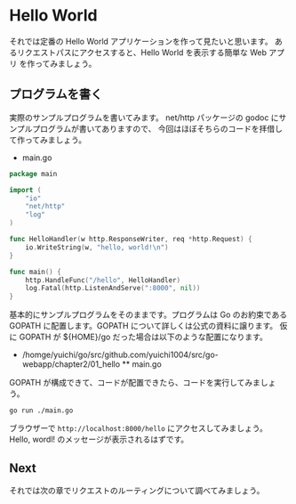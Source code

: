 # Hello World

それでは定番の Hello World アプリケーションを作って見たいと思います。
あるリクエストパスにアクセスすると、Hello World を表示する簡単な Web アプリ
を作ってみましょう。

## プログラムを書く

実際のサンプルプログラムを書いてみます。
net/http パッケージの godoc にサンプルプログラムが書いてありますので、
今回はほぼそちらのコードを拝借して作ってみましょう。

* main.go

```go
package main

import (
	"io"
	"net/http"
	"log"
)

func HelloHandler(w http.ResponseWriter, req *http.Request) {
	io.WriteString(w, "hello, world!\n")
}

func main() {
	http.HandleFunc("/hello", HelloHandler)
	log.Fatal(http.ListenAndServe(":8000", nil))
}

```

基本的にサンプルプログラムをそのままです。プログラムは Go のお約束である GOPATH
に配置します。GOPATH について詳しくは公式の資料に譲ります。
仮に GOPATH が ${HOME}/go だった場合は以下のような配置になります。

* /homge/yuichi/go/src/github.com/yuichi1004/src/go-webapp/chapter2/01_hello
** main.go

GOPATH が構成できて、コードが配置できたら、コードを実行してみましょう。

```
go run ./main.go
```

ブラウザーで `http://localhost:8000/hello` にアクセスしてみましょう。
Hello, wordl! のメッセージが表示されるはずです。

## Next

それでは次の章でリクエストのルーティングについて調べてみましょう。

